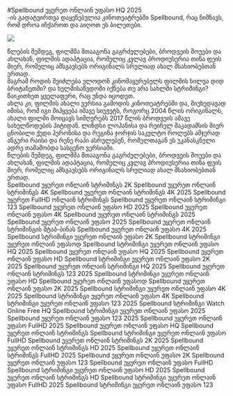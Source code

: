 #Spellbound უყურეთ ონლაინ უფასო HQ 2025  
-ის გადატვირთვა დაყენებულია კინოთეატრებში Spellbound, რაც ნიშნავს, რომ დროა იჩქაროთ და აიღოთ ეს ბილეთები.  
  
[![](https://i.imgur.com/qSNzIqt.png)](https://movie.rssnews.media/VICiFRp.php)  
  
წლების შემდეგ, ფილმმა შთააგონა გაგრძელებები, ბროდვეის შოუები და ახლახან, ფილმის ადაპტაცია, რომელიც კვლავ პროდიუსერია თინა ფეის მიერ, რომელიც ამსგავსებს ორიგინალს სრულიად ახალ მსახიობებთან ერთად.  
მაგრამ როდის შეიძლება ელოდონ კინომაყურებელს ფილმის ხილვა დიდ ბრიტანეთში? და ხელმისაწვდომი იქნება თუ არა სახლში სტრიმინგი? წაიკითხეთ ყველაფერი, რაც უნდა იცოდეთ.  
ახლა კი, ფილმის ახალი ვერსია გამოდის კინოთეატრებში და, მიუხედავად იმისა, რომ იგი მიჰყვება იმავე სიუჟეტს, როგორც 2004 წლის ორიგინალს, ახალი  ფილმი მოიცავს სიმღერებს 2017 წლის ბროდვეის ამავე სახელწოდების ჰიტიდან. ლინდსი ლოჰანისა და რეიჩელ მაკადამსის მიერ ცნობილი ქედი ჰერონისა და რეგინა ჯორჯის საკულტო როლებს ამჯერად ანგური რაისი და რენე რაპი ასრულებენ, რომელთაგან ეს უკანასკნელი ადრე თამაშობდა სასცენო ვერსიაში.  
წლების შემდეგ, ფილმმა შთააგონა გაგრძელებები, ბროდვეის შოუები და ახლახან, ფილმის ადაპტაცია, რომელიც კვლავ პროდიუსერია თინა ფეის მიერ, რომელიც ამსგავსებს ორიგინალს სრულიად ახალ მსახიობებთან ერთად.  
Spellbound უყურეთ ონლაინ სტრიმინგს 2K
Spellbound უყურეთ ონლაინ სტრიმინგს 4K
Spellbound უყურეთ ონლაინ სტრიმინგს 4K 2025
Spellbound უყურეთ FullHD ონლაინ სტრიმინგს
Spellbound უყურეთ ონლაინ სტრიმინგი 123
Spellbound უყურეთ ონლაინ უფასო HD 2025
Spellbound უყურეთ ონლაინ უფასო 4K
Spellbound უყურეთ ონლაინ სტრიმინგს 2025
Spellbound უყურეთ ონლაინ უფასო 2025
Spellbound უყურეთ ონლაინ სტრიმინგის შტაბ-ბინას
Spellbound უყურეთ ონლაინ უფასო 4K 2025
Spellbound სტრიმინგი უყურეთ ონლაინ უფასო 2K
Spellbound სტრიმინგი უყურეთ ონლაინ უფასოდ
Spellbound სტრიმინგი უყურეთ ონლაინ უფასო HQ 2025
Spellbound უყურეთ ონლაინ უფასო HQ 2025
Spellbound უყურეთ ონლაინ უფასო HD
Spellbound სტრიმინგი უყურეთ ონლაინ უფასო 2K 2025
Spellbound უყურეთ ონლაინ სტრიმინგი HQ 2025
Spellbound უყურეთ ონლაინ სტრიმინგს 123 2025
Spellbound სტრიმინგი უყურეთ ონლაინ უფასო HD
Spellbound უყურეთ ონლაინ უფასოდ
Spellbound უყურეთ ონლაინ უფასო 2K 2025
Spellbound სტრიმინგი უყურეთ ონლაინ უფასო 4K 2025
Spellbound სტრიმინგი უყურეთ ონლაინ უფასო 4K
Spellbound სტრიმინგი უყურეთ ონლაინ უფასო 123 2025
Spellbound სტრიმინგი Watch Online Free HQ
Spellbound სტრიმინგი უყურეთ ონლაინ უფასო 2025
Spellbound უყურეთ ონლაინ უფასო 123 2025
Spellbound უყურეთ ონლაინ უფასო FullHD 2025
Spellbound უყურეთ ონლაინ უფასო HQ
Spellbound უყურეთ ონლაინ სტრიმინგს
Spellbound სტრიმინგი უყურეთ ონლაინ უფასო FullHD
Spellbound უყურეთ ონლაინ სტრიმინგს 2K 2025
Spellbound უყურეთ ონლაინ სტრიმინგს HD 2025
Spellbound უყურეთ ონლაინ სტრიმინგს FullHD 2025
Spellbound უყურეთ ონლაინ უფასო 2K
Spellbound უყურეთ ონლაინ უფასო 123
Spellbound უყურეთ ონლაინ უფასო FullHD
Spellbound სტრიმინგი უყურეთ ონლაინ უფასო HD 2025
Spellbound უყურეთ ონლაინ სტრიმინგს HD
Spellbound სტრიმინგი უყურეთ ონლაინ უფასო FullHD 2025
Spellbound სტრიმინგი უყურეთ ონლაინ უფასო 123